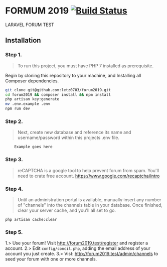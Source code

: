 # FORMUM 2019 [![Build Status](https://travis-ci.org/letz0703/forum2019.svg?branch=master)](https://travis-ci.org/letz0703/forum2019)

LARAVEL FORUM TEST

## Installation
### Step 1. 
> To run this project, you must have PHP 7 installed as prerequisite.

Begin by cloning this repository to your machine, and Installing all Composer dependencies.

```bash
git clone git@github.com:letz0703/forum2019.git
cd forum2019 && composer install && npm install
php artisan key:generate
mv .env.example .env
npm run dev
```

### Step 2.
> Next, create new database and reference its name and username/password within this projects .env file.
```
    Example goes here
```

### Step 3.
> reCAPTCHA is a google tool to help prevent forum from spam. You'll need to crate free account.
https://www.google.com/recaptcha/intro

### Step 4.
> Until an administration portal is available, manually insert any number of "channels" into the channels table 
 in your database. Once finished, clear your server cache, and you'll all set to go.
 ```
php artisan cache:clear
 ```
 ### Step 5.
1.> Use your forum! Visit http://forum2019.test/register and register a account.
2.> Edit `config/concil.php`, adding the email address of your account you just create.
3.> Vist: http://forum2019.test/admin/channels to seed your forum with one or more channels.
